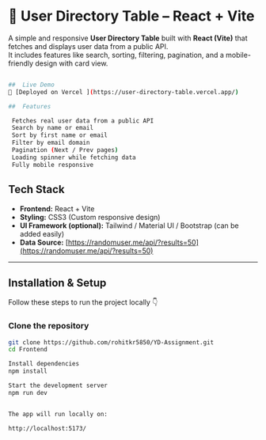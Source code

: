 # 👥 User Directory Table – React + Vite

A simple and responsive **User Directory Table** built with **React (Vite)** that fetches and displays user data from a public API.  
It includes features like search, sorting, filtering, pagination, and a mobile-friendly design with card view.

```bash

##  Live Demo
🔗 [Deployed on Vercel ](https://user-directory-table.vercel.app/)  

```
```bash
##  Features

 Fetches real user data from a public API  
 Search by name or email  
 Sort by first name or email  
 Filter by email domain  
 Pagination (Next / Prev pages)  
 Loading spinner while fetching data  
 Fully mobile responsive  

```

## Tech Stack

- **Frontend:** React + Vite  
- **Styling:** CSS3 (Custom responsive design)  
- **UI Framework (optional):** Tailwind / Material UI / Bootstrap (can be added easily)  
- **Data Source:** [https://randomuser.me/api/?results=50](https://randomuser.me/api/?results=50)

---

## Installation & Setup

Follow these steps to run the project locally 👇

### Clone the repository
```bash
git clone https://github.com/rohitkr5850/YD-Assignment.git
cd Frontend

```

```bash
Install dependencies
npm install

Start the development server
npm run dev


The app will run locally on:

http://localhost:5173/

```